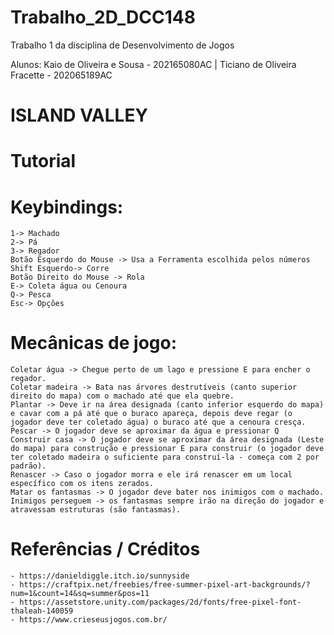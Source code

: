 # Trabalho_2D_DCC148
 Trabalho 1 da disciplina de Desenvolvimento de Jogos

 Alunos:
 Kaio de Oliveira e Sousa - 202165080AC | Ticiano de Oliveira Fracette - 202065189AC

 
 # ISLAND VALLEY
 
# Tutorial
# Keybindings:
    1-> Machado
    2-> Pá
    3-> Regador
    Botão Esquerdo do Mouse -> Usa a Ferramenta escolhida pelos números
    Shift Esquerdo-> Corre
    Botão Direito do Mouse -> Rola
    E-> Coleta água ou Cenoura
    Q-> Pesca
    Esc-> Opções
    
# Mecânicas de jogo:
    Coletar água -> Chegue perto de um lago e pressione E para encher o regador.
    Coletar madeira -> Bata nas árvores destrutíveis (canto superior direito do mapa) com o machado até que ela quebre.
    Plantar -> Deve ir na área designada (canto inferior esquerdo do mapa) e cavar com a pá até que o buraco apareça, depois deve regar (o jogador deve ter coletado água) o buraco até que a cenoura cresça.
    Pescar -> O jogador deve se aproximar da água e pressionar Q
    Construir casa -> O jogador deve se aproximar da área designada (Leste do mapa) para construção e pressionar E para construir (o jogador deve ter coletado madeira o suficiente para construí-la - começa com 2 por padrão). 
    Renascer -> Caso o jogador morra e ele irá renascer em um local específico com os itens zerados.
    Matar os fantasmas -> O jogador deve bater nos inimigos com o machado.
    Inimigos perseguem -> os fantasmas sempre irão na direção do jogador e atravessam estruturas (são fantasmas).

# Referências / Créditos
    - https://danieldiggle.itch.io/sunnyside
    - https://craftpix.net/freebies/free-summer-pixel-art-backgrounds/?num=1&count=14&sq=summer&pos=11
    - https://assetstore.unity.com/packages/2d/fonts/free-pixel-font-thaleah-140059
    - https://www.crieseusjogos.com.br/
    
            
    
